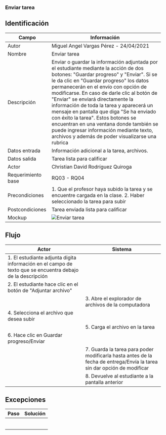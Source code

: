 ### Enviar tarea
## Identificación 

| Campo | Información |
|-------|-------|
| Autor | Miguel Angel Vargas Pérez - 24/04/2021 |
| Nombre | Enviar tarea |
| Descripción | Enviar o guardar la información adjuntada por el estudiante mediante la acción de dos botones: "Guardar progreso" y "Enviar". Si se le da clic en "Guardar progreso" los datos permanecerán en el envío con opción de modificarse. En caso de darle clic al botón de "Enviar" se enviará directamente la información de toda la tarea y aparecerá un mensaje en pantalla que diga "Se ha enviado con éxito la tarea". Estos botones se encuentran en una ventana donde también se puede ingresar información mediante texto, archivos y además de poder visualizarse una rubrica |
| Datos entrada | Información adicional a la tarea, archivos. |
| Datos salida | Tarea lista para calificar |
| Actor | Christian David Rodríguez Quiroga |
| Requerimiento base | RQ03 - RQ04 |
| Precondiciones | 1. Que el profesor haya subido la tarea y se encuentre cargada en la clase. 2. Haber seleccionado la tarea para subir  |
| Postcondiciones | Tarea enviada lista para calificar |
| Mockup | ![Enviar tarea](https://user-images.githubusercontent.com/79241017/115975527-2d78cb80-a52b-11eb-8cf3-3d579b82ee5e.png) |

## Flujo
| Actor | Sistema |
|-------|-------|
| 1. El estudiante adjunta digita información en el campo de texto que se encuentra debajo de la descripción  |  |
| 2. El estudiante hace clic en el botón de "Adjuntar archivo"  |  |
|  | 3. Abre el explorador de archivos de la computadora |
| 4. Selecciona el archivo que desea subir  |  |
|  | 5. Carga el archivo en la tarea |
| 6. Hace clic en Guardar progreso/Enviar |  |
|  | 7. Guarda la tarea para poder modificarla hasta antes de la fecha de entrega/Envía la tarea sin dar opción de modificar |
|  | 8. Devuelve al estudiante a la pantalla anterior  |


## Excepciones
| Paso | Solución |
|-------|-------|
|  |  |
|  |  |
|  |  |
|  |  |
|  |  |
|  |  |
